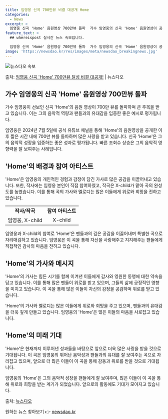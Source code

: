 ```yaml
---
title: 임영웅 신곡 700만뷰 비결 대공개 Home
categories:
  - News
excerpt: >
  임영웅 신곡 'Home' 음원영상 700만뷰 돌파  가수 임영웅의 신곡 'Home' 음원영상이 공개된 지 얼…
feature_text: >
  ## whereispost 실시간 뉴스 속보입니다.

  임영웅 신곡 'Home' 음원영상 700만뷰 돌파  가수 임영웅의 신곡 'Home' 음원영상이 공개된 지 얼…
image: 'https://newsdao.kr/res/images/meta/newsdao_breakingnews.jpg'
---
```


![뉴스다오 속보](https://newsdao.kr/res/images/meta/newsdao_breakingnews.jpg)

<p>출처: <a href="https://newsdao.kr/4653" rel="dofollow">임영웅 신곡 'Home' 700만뷰 달성 비결 대공개!</a> | 뉴스다오</p>

<h2 data-ke-size="size26">가수 임영웅의 신곡 'Home' 음원영상 700만뷰 돌파</h2>
가수 임영웅이 선보인 신곡 'Home'의 음원 영상이 700만 뷰를 돌파하며 큰 주목을 받고 있습니다. 이는 그의 음악적 역량과 팬들과의 유대감을 입증한 좋은 예시로 평가됩니다.

<p data-ke-size="size16">임영웅은 2024년 7월 5일에 공식 유튜브 채널을 통해 'Home'의 음원영상을 공개한 이후 짧은 시간 내에 700만 뷰를 돌파하며 많은 사랑을 받고 있습니다. 신곡 'Home'은 그의 음악적 성장을 입증하는 좋은 성과로 평가됩니다. 빠른 조회수 상승은 그의 음악적 영향력을 잘 보여주는 사례입니다.</p>

<h2 data-ke-size="size26">'Home'의 배경과 참여 아티스트</h2>
'Home'은 임영웅의 개인적인 경험과 감정이 담긴 가사로 많은 공감을 이끌어내고 있습니다. 또한, 작사에는 임영웅 본인이 직접 참여하였고, 작곡은 X-child가 맡아 곡의 완성도를 높였습니다. 이를 통해 곡의 가사와 멜로디는 많은 이들에게 위로와 희망을 전하고 있습니다.

<table>
	<tr>
		<td style="text-align: center; height: 17px;"><b>작사/작곡</b></td>
		<td style="text-align: center; height: 17px;"><b>참여 아티스트</b></td>
	</tr>
	<tr>
		<td style="text-align: center; height: 17px;">임영웅, X-child</td>
		<td style="text-align: center; height: 17px;">X-child</td>
	</tr>
</table>

<p data-ke-size="size16">임영웅과 X-child의 참여로 'Home'은 팬들과의 깊은 공감을 이끌어내며 특별한 곡으로 자리매김하고 있습니다. 임영웅은 이 곡을 통해 자신을 사랑해주고 지지해주는 팬들에게 직접적인 감사의 마음을 전하고 있습니다.</p>

<h2 data-ke-size="size26">'Home'의 가사와 메시지</h2>
'Home'의 가사는 힘든 시기를 함께 이겨낸 이들에게 감사와 영원한 동행에 대한 약속을 담고 있습니다. 이를 통해 많은 팬들이 위로를 받고 있으며, 그들의 삶에 긍정적인 영향을 미치고 있습니다. 이 곡을 통해 많은 이들이 자신의 감정을 공감하며 위로를 받고 있습니다.

<p data-ke-size="size16">'Home'의 가사와 멜로디는 많은 이들에게 위로와 희망을 주고 있으며, 팬들과의 유대감을 더욱 깊게 만들고 있습니다. 임영웅의 'Home'은 많은 이들의 마음을 사로잡고 있습니다.</p>

<h2 data-ke-size="size26">'Home'의 미래 기대</h2>
'Home'은 현재까지 이루어낸 성과들을 바탕으로 앞으로 더욱 많은 사랑을 받을 것으로 기대됩니다. 이 곡은 임영웅의 뛰어난 음악성과 팬들과의 유대를 잘 보여주는 곡으로 자리잡고 있으며, 앞으로 더 많은 이들이 이 곡을 통해 감동과 위로를 받을 것으로 기대됩니다.

<p data-ke-size="size16">임영웅의 'Home'은 그의 음악적 성장을 팬들에게 잘 보여주며, 많은 이들이 이 곡을 통해 위로와 희망을 받는 계기가 되었습니다. 앞으로의 활동에도 기대가 모아지고 있습니다.</p>

출처: [뉴스다오](https://newsdao.kr/4653) 

원하는 뉴스 찾아보기 👉 <a href="https://newsdao.kr" rel="dofollow">newsdao.kr</a>



